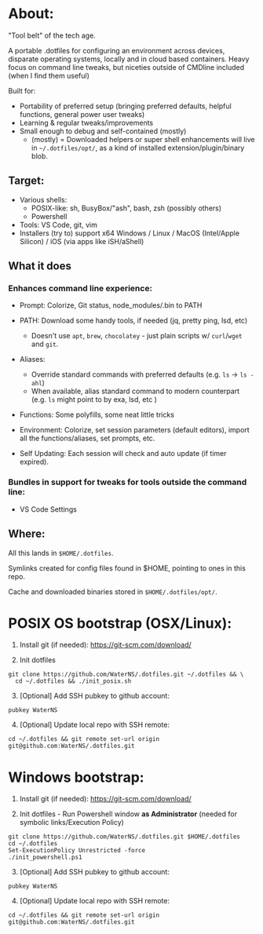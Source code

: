 # About:
"Tool belt" of the tech age.

A portable .dotfiles for configuring an environment across devices, disparate operating systems, locally and in cloud based containers. Heavy focus on command line tweaks, but niceties outside of CMDline included (when I find them useful)

Built for:
- Portability of preferred setup (bringing preferred defaults, helpful functions, general power user tweaks)
- Learning & regular tweaks/improvements
- Small enough to debug and self-contained (mostly)
  - (mostly) = Downloaded helpers or super shell enhancements will live in `~/.dotfiles/opt/`, as a kind of installed extension/plugin/binary blob.

## Target:
- Various shells:
  - POSIX-like: sh, BusyBox/"ash", bash, zsh (possibly others)
  - Powershell
- Tools: VS Code, git, vim
- Installers (try to) support x64 Windows / Linux / MacOS (Intel/Apple Silicon) / iOS (via apps like iSH/aShell)

## What it does

### Enhances command line experience:
- Prompt: Colorize, Git status, node_modules/.bin to PATH

- PATH: Download some handy tools, if needed (jq, pretty ping, lsd, etc)
  - Doesn't use `apt`, `brew`, `chocolatey` - just plain  scripts w/ `curl`/`wget` and `git`.

- Aliases:
  - Override standard commands with preferred defaults (e.g. `ls` -> `ls -ahl`)
  - When available, alias standard command to modern counterpart (e.g. `ls` might point to by exa, lsd, etc )
- Functions: Some polyfills, some neat little tricks

- Environment: Colorize, set session parameters (default editors), import all the functions/aliases, set prompts, etc.
- Self Updating: Each session will check and auto update (if timer expired).

### Bundles in support for tweaks for tools outside the command line:
- VS Code Settings

## Where:
All this lands in `$HOME/.dotfiles`.

Symlinks created for config files found in $HOME, pointing to ones in this repo.

Cache and downloaded binaries stored in `$HOME/.dotfiles/opt/`.


# POSIX OS bootstrap (OSX/Linux):
1. Install git (if needed): https://git-scm.com/download/

2. Init dotfiles
```
git clone https://github.com/WaterNS/.dotfiles.git ~/.dotfiles && \
  cd ~/.dotfiles && ./init_posix.sh
```

3. [Optional] Add SSH pubkey to github account:
```
pubkey WaterNS
```

4. [Optional] Update local repo with SSH remote:
```
cd ~/.dotfiles && git remote set-url origin git@github.com:WaterNS/.dotfiles.git
```

# Windows bootstrap:
1. Install git (if needed): https://git-scm.com/download/

2. Init dotfiles - Run Powershell window **as Administrator** (needed for symbolic links/Execution Policy)
```
git clone https://github.com/WaterNS/.dotfiles.git $HOME/.dotfiles
cd ~/.dotfiles
Set-ExecutionPolicy Unrestricted -force
./init_powershell.ps1
```

3. [Optional] Add SSH pubkey to github account:
```
pubkey WaterNS
```

4. [Optional] Update local repo with SSH remote:
```
cd ~/.dotfiles && git remote set-url origin git@github.com:WaterNS/.dotfiles.git
```

